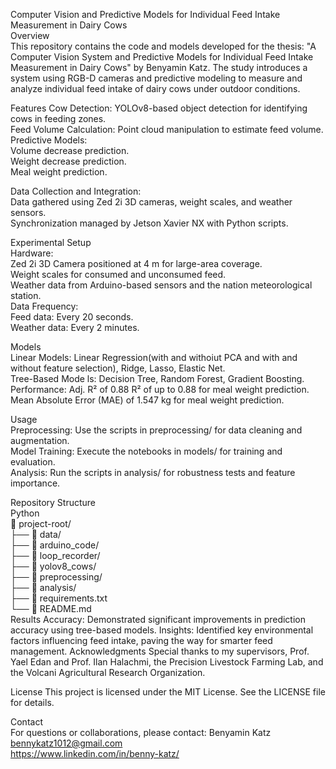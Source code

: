 Computer Vision and Predictive Models for Individual Feed Intake Measurement in Dairy Cows  
Overview  
This repository contains the code and models developed for the thesis: "A Computer Vision System and Predictive Models for Individual Feed Intake Measurement in Dairy Cows" by Benyamin Katz. The study introduces a system using RGB-D cameras and predictive modeling to measure and analyze individual feed intake of dairy cows under outdoor conditions.  

Features
Cow Detection: YOLOv8-based object detection for identifying cows in feeding zones.  
Feed Volume Calculation: Point cloud manipulation to estimate feed volume.  
Predictive Models:  
Volume decrease prediction.   
Weight decrease prediction.  
Meal weight prediction.  

Data Collection and Integration:  
Data gathered using Zed 2i 3D cameras, weight scales, and weather sensors.  
Synchronization managed by Jetson Xavier NX with Python scripts.  

Experimental Setup  
Hardware:  
Zed 2i 3D Camera positioned at 4 m for large-area coverage.  
Weight scales for consumed and unconsumed feed.  
Weather data from Arduino-based sensors and the nation meteorological station.  
Data Frequency:  
Feed data: Every 20 seconds.  
Weather data: Every 2 minutes.    

Models  
Linear Models: Linear Regression(with and withoiut PCA and with and without feature selection), Ridge, Lasso, Elastic Net.  
Tree-Based Mode  ls: Decision Tree, Random Forest, Gradient Boosting.  
Performance:
Adj. R² of 0.88 R² of up to 0.88 for meal weight prediction.  
Mean Absolute Error (MAE) of 1.547 kg for meal weight prediction.  

Usage  
Preprocessing: Use the scripts in preprocessing/ for data cleaning and augmentation.  
Model Training: Execute the notebooks in models/ for training and evaluation.  
Analysis: Run the scripts in analysis/ for robustness tests and feature importance.  

Repository Structure  
Python  
📂 project-root/  
├── 📁 data/  
├── 📁 arduino_code/  
├── 📁 loop_recorder/  
├── 📁 yolov8_cows/  
├── 📁 preprocessing/  
├── 📁 analysis/  
├── 📜 requirements.txt  
└── 📜 README.md  
Results
Accuracy: Demonstrated significant improvements in prediction accuracy using tree-based models.
Insights: Identified key environmental factors influencing feed intake, paving the way for smarter feed management.
Acknowledgments
Special thanks to my supervisors, Prof. Yael Edan and Prof. Ilan Halachmi, the Precision Livestock Farming Lab, and the Volcani Agricultural Research Organization.

License
This project is licensed under the MIT License. See the LICENSE file for details.

Contact  
For questions or collaborations, please contact: Benyamin Katz  
bennykatz1012@gmail.com  
https://www.linkedin.com/in/benny-katz/
